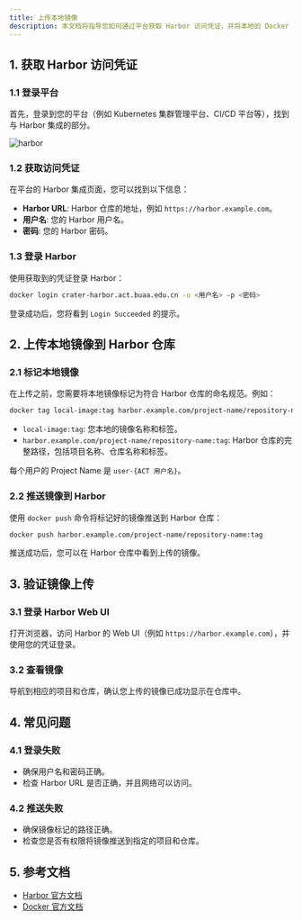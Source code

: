 ```yaml
---
title: 上传本地镜像
description: 本文档将指导您如何通过平台获取 Harbor 访问凭证，并将本地的 Docker 镜像上传到 Harbor 仓库中。
---
```


## 1. 获取 Harbor 访问凭证

### 1.1 登录平台

首先，登录到您的平台（例如 Kubernetes 集群管理平台、CI/CD 平台等），找到与 Harbor 集成的部分。

![harbor](./img/harbor-user.png)

### 1.2 获取访问凭证

在平台的 Harbor 集成页面，您可以找到以下信息：

- **Harbor URL**: Harbor 仓库的地址，例如 `https://harbor.example.com`。
- **用户名**: 您的 Harbor 用户名。
- **密码**: 您的 Harbor 密码。

### 1.3 登录 Harbor

使用获取到的凭证登录 Harbor：

```bash
docker login crater-harbor.act.buaa.edu.cn -u <用户名> -p <密码>
```

登录成功后，您将看到 `Login Succeeded` 的提示。

## 2. 上传本地镜像到 Harbor 仓库

### 2.1 标记本地镜像

在上传之前，您需要将本地镜像标记为符合 Harbor 仓库的命名规范。例如：

```bash
docker tag local-image:tag harbor.example.com/project-name/repository-name:tag
```

- `local-image:tag`: 您本地的镜像名称和标签。
- `harbor.example.com/project-name/repository-name:tag`: Harbor 仓库的完整路径，包括项目名称、仓库名称和标签。

每个用户的 Project Name 是 `user-{ACT 用户名}`。

### 2.2 推送镜像到 Harbor

使用 `docker push` 命令将标记好的镜像推送到 Harbor 仓库：

```bash
docker push harbor.example.com/project-name/repository-name:tag
```

推送成功后，您可以在 Harbor 仓库中看到上传的镜像。

## 3. 验证镜像上传

### 3.1 登录 Harbor Web UI

打开浏览器，访问 Harbor 的 Web UI（例如 `https://harbor.example.com`），并使用您的凭证登录。

### 3.2 查看镜像

导航到相应的项目和仓库，确认您上传的镜像已成功显示在仓库中。

## 4. 常见问题

### 4.1 登录失败

- 确保用户名和密码正确。
- 检查 Harbor URL 是否正确，并且网络可以访问。

### 4.2 推送失败

- 确保镜像标记的路径正确。
- 检查您是否有权限将镜像推送到指定的项目和仓库。

## 5. 参考文档

- [Harbor 官方文档](https://goharbor.io/docs/)
- [Docker 官方文档](https://docs.docker.com/)
